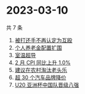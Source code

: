 # 2023-03-10

共 7 条

<!-- BEGIN ZHIHUSEARCH -->
<!-- 最后更新时间 Fri Mar 10 2023 02:16:28 GMT+0800 (China Standard Time) -->
1. [被打还手不再认定为互殴](https://www.zhihu.com/search?q=被打还手不再认定为互殴)
1. [个人养老金配置扩围](https://www.zhihu.com/search?q=个人养老金配置扩围)
1. [室温超导](https://www.zhihu.com/search?q=室温超导)
1. [2 月 CPI 同比上升 1.0%](https://www.zhihu.com/search?q=2%20月%20CPI%20同比上升%201.0%)
1. [建议在农村淘汰老头乐](https://www.zhihu.com/search?q=建议在农村淘汰老头乐)
1. [超 30 个汽车品牌降价](https://www.zhihu.com/search?q=超%2030%20个汽车品牌降价)
1. [ U20 亚洲杯中国队晋级八强](https://www.zhihu.com/search?q=%20U20%20亚洲杯中国队晋级八强)
<!-- END ZHIHUSEARCH -->
